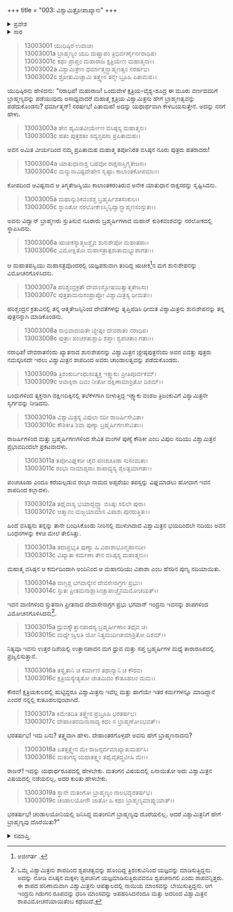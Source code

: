 +++
title = "003: ವಿಶ್ವಾಮಿತ್ರೋಪಾಖ್ಯಾನಃ"
+++

<details><summary>ಪ್ರವೇಶ</summary>


।।   ಓಂ ಓಂ ನಮೋ ನಾರಾಯಣಾಯ।।   ಶ್ರೀ ವೇದವ್ಯಾಸಾಯ ನಮಃ ।।

ಶ್ರೀ ಕೃಷ್ಣದ್ವೈಪಾಯನ ವೇದವ್ಯಾಸ ವಿರಚಿತ  

**ಶ್ರೀ ಮಹಾಭಾರತ**

**ಅನುಶಾಸನ ಪರ್ವ**

**ದಾನಧರ್ಮ ಪರ್ವ**

**ಅಧ್ಯಾಯ 3**


</details>

<details><summary>ಸಾರ</summary>

ಬೇರೆ ದೇಹವನ್ನು ಧರಿಸದೆಯೇ ವಿಶ್ವಾಮಿತ್ರನಿಗೆ ಹೇಗೆ ಬ್ರಾಹ್ಮಣತ್ವವು ಪ್ರಾಪ್ತವಾಯಿತು ಎಂದು ಯುಧಿಷ್ಠಿರನು ಭೀಷ್ಮನನ್ನು ಪ್ರಶ್ನಿಸುವುದು (1-19).


</details>


> 13003001 ಯುಧಿಷ್ಠಿರ ಉವಾಚ।  
13003001a ಬ್ರಾಹ್ಮಣ್ಯಂ ಯದಿ ದುಷ್ಪ್ರಾಪಂ ತ್ರಿಭಿರ್ವರ್ಣೈರ್ನರಾಧಿಪ।  
13003001c ಕಥಂ ಪ್ರಾಪ್ತಂ ಮಹಾರಾಜ ಕ್ಷತ್ರಿಯೇಣ ಮಹಾತ್ಮನಾ।।  
13003002a ವಿಶ್ವಾಮಿತ್ರೇಣ ಧರ್ಮಾತ್ಮನ್ಬ್ರಾಹ್ಮಣತ್ವಂ ನರರ್ಷಭ।  
13003002c ಶ್ರೋತುಮಿಚ್ಚಾಮಿ ತತ್ತ್ವೇನ ತನ್ಮೇ ಬ್ರೂಹಿ ಪಿತಾಮಹ।।

ಯುಧಿಷ್ಠಿರನು ಹೇಳಿದನು: “ನರಾಧಿಪ! ಮಹಾರಾಜ! ಒಂದುವೇಳೆ ಕ್ಷತ್ರಿಯ-ವೈಶ್ಯ-ಶೂದ್ರ ಈ ಮೂರು ವರ್ಣದವರಿಗೆ ಬ್ರಾಹ್ಮಣ್ಯವನ್ನು ಪಡೆಯುವುದು ಅಸಾಧ್ಯವಾದರೆ ಮಹಾತ್ಮ ಕ್ಷತ್ರಿಯ ವಿಶ್ವಾಮಿತ್ರನು ಹೇಗೆ ಬ್ರಾಹ್ಮಣತ್ವವನ್ನು ಪಡೆದುಕೊಂಡನು? ಧರ್ಮಾತ್ಮನ್! ನರರ್ಷಭ! ಪಿತಾಮಹ! ಅದನ್ನು ಯಥಾರ್ಥವಾಗಿ ಕೇಳಬಯಸುತ್ತೇನೆ. ಅದನ್ನು ನನಗೆ ಹೇಳು.

> 13003003a ತೇನ ಹ್ಯಮಿತವೀರ್ಯೇಣ ವಸಿಷ್ಠಸ್ಯ ಮಹಾತ್ಮನಃ।  
13003003c ಹತಂ ಪುತ್ರಶತಂ ಸದ್ಯಸ್ತಪಸಾ ಪ್ರಪಿತಾಮಹ।।

ಅವನ ಅಮಿತ ವೀರ್ಯದಿಂದ ನಮ್ಮ ಪ್ರಪಿತಾಮಹ ಮಹಾತ್ಮ ತಪೋನಿರತ ವಸಿಷ್ಠನ ನೂರು ಪುತ್ರರು ಹತರಾದರು!

> 13003004a ಯಾತುಧಾನಾಶ್ಚ ಬಹವೋ ರಾಕ್ಷಸಾಸ್ತಿಗ್ಮತೇಜಸಃ।  
13003004c ಮನ್ಯುನಾವಿಷ್ಟದೇಹೇನ ಸೃಷ್ಟಾಃ ಕಾಲಾಂತಕೋಪಮಾಃ।।

ಕೋಪದಿಂದ ಆವಿಷ್ಟನಾದ ಆ ತಿಗ್ಮತೇಜಸ್ವಿಯು ಕಾಲಾಂತಕರಂತಿರುವ ಅನೇಕ ಯಾತುಧಾನ ರಾಕ್ಷಸರನ್ನು ಸೃಷ್ಟಿಸಿದನು.

> 13003005a ಮಹಾನ್ಕುಶಿಕವಂಶಶ್ಚ ಬ್ರಹ್ಮರ್ಷಿಶತಸಂಕುಲಃ।  
13003005c ಸ್ಥಾಪಿತೋ ನರಲೋಕೇಽಸ್ಮಿನ್ವಿದ್ವಾನ್ಬ್ರಾಹ್ಮಣಸಂಸ್ತುತಃ।।

ಅವನು ವಿದ್ವಾನ್ ಬ್ರಾಹ್ಮಣರು ಸ್ತುತಿಸುವ ನೂರಾರು ಬ್ರಹ್ಮರ್ಷಿಗಳಾದ ಮಹಾನ್ ಕುಶಿಕವಂಶವನ್ನು ನರಲೋಕದಲ್ಲಿ ಸ್ಥಾಪಿಸಿದನು.

> 13003006a ಋಚೀಕಸ್ಯಾತ್ಮಜಶ್ಚೈವ ಶುನಃಶೇಪೋ ಮಹಾತಪಾಃ।  
13003006c ವಿಮೋಕ್ಷಿತೋ ಮಹಾಸತ್ರಾತ್ಪಶುತಾಮಭ್ಯುಪಾಗತಃ।।

ಆ ಮಹಾತಪಸ್ವಿಯು ಮಹಾಸತ್ರವೊಂದರಲ್ಲಿ ಯಜ್ಞಪಶುವಾಗಿ ತಂದಿದ್ದ ಋಚೀಕ[^1]ನ ಮಗ ಶುನಃಶೇಪನನ್ನು ವಿಮೋಚನಗೊಳಿಸಿದನು.

> 13003007a ಹರಿಶ್ಚಂದ್ರಕ್ರತೌ ದೇವಾಂಸ್ತೋಷಯಿತ್ವಾತ್ಮತೇಜಸಾ।  
13003007c ಪುತ್ರತಾಮನುಸಂಪ್ರಾಪ್ತೋ ವಿಶ್ವಾಮಿತ್ರಸ್ಯ ಧೀಮತಃ।।

ಹರಿಶ್ಚಂದ್ರನ ಕ್ರತುವಿನಲ್ಲಿ ತನ್ನ ಆತ್ಮತೇಜಸ್ಸಿನಿಂದ ದೇವತೆಗಳನ್ನು ತೃಪ್ತಿಪಡಿಸಿ ಧೀಮತ ವಿಶ್ವಾಮಿತ್ರನು ಶುನಃಶೇಪನನ್ನು ತನ್ನ ಪುತ್ರನನ್ನಾಗಿ ಮಾಡಿಕೊಂಡನು.

> 13003008a ನಾಭಿವಾದಯತೇ ಜ್ಯೇಷ್ಠಂ ದೇವರಾತಂ ನರಾಧಿಪ।  
13003008c ಪುತ್ರಾಃ ಪಂಚಶತಾಶ್ಚಾಪಿ ಶಪ್ತಾಃ ಶ್ವಪಚತಾಂ ಗತಾಃ।।

ನರಾಧಿಪ! ದೇವರಾತನೆಂದು ಖ್ಯಾತನಾದ ಶುನಃಶೇಪನನ್ನು ವಿಶ್ವಾಮಿತ್ರನ ಜ್ಯೇಷ್ಠಪುತ್ರನೆಂದು ಅವನ ಐವತ್ತು ಪುತ್ರರು ನಮಸ್ಕರಿಸದೇ ಇರಲು ವಿಶ್ವಾಮಿತ್ರನ ಶಾಪದಿಂದ ಅವರು ಚಾಂಡಾಲತ್ವವನ್ನು ಪಡೆದುಕೊಂಡರು.

> 13003009a ತ್ರಿಶಂಕುರ್ಬಂಧುಸಂತ್ಯಕ್ತ ಇಕ್ಷ್ವಾಕುಃ ಪ್ರೀತಿಪೂರ್ವಕಮ್।  
13003009c ಅವಾಕ್ಶಿರಾ ದಿವಂ ನೀತೋ ದಕ್ಷಿಣಾಮಾಶ್ರಿತೋ ದಿಶಮ್।।

ಬಂಧುಗಳಿಂದ ತ್ಯಕ್ತನಾಗಿ ದಕ್ಷಿಣದಿಕ್ಕಿನಲ್ಲಿ ತಲೆಕೆಳಗಾಗಿ ಬೀಳುತ್ತಿದ್ದ ಇಕ್ಷ್ವಾಕು ವಂಶಜ ತ್ರಿಜಂಕುವಿಗೆ ವಿಶ್ವಾಮಿತ್ರನೇ ಸ್ವರ್ಗವನ್ನು ನೀಡಿದನು.

> 13003010a ವಿಶ್ವಾಮಿತ್ರಸ್ಯ ವಿಪುಲಾ ನದೀ ರಾಜರ್ಷಿಸೇವಿತಾ।  
13003010c ಕೌಶಿಕೀತಿ ಶಿವಾ ಪುಣ್ಯಾ ಬ್ರಹ್ಮರ್ಷಿಗಣಸೇವಿತಾ।।

ರಾಜರ್ಷಿಗಳಿಂದ ಮತ್ತು ಬ್ರಹ್ಮರ್ಷಿಗಣಗಳಿಂದ ಸೇವಿತ ಮಂಗಳೆ ಪುಣ್ಯೆ ಕೌಶಿಕೀ ಎಂಬ ವಿಪುಲ ನದಿಯು ವಿಶ್ವಾಮಿತ್ರನ ಪ್ರಭಾವದಿಂದಲೇ ಪ್ರಕಟವಾದಳು.

> 13003011a ತಪೋವಿಘ್ನಕರೀ ಚೈವ ಪಂಚಚೂಡಾ ಸುಸಂಮತಾ।  
13003011c ರಂಭಾ ನಾಮಾಪ್ಸರಾಃ ಶಾಪಾದ್ಯಸ್ಯ ಶೈಲತ್ವಮಾಗತಾ।।

ಪಂಚಚೂಡಾ ಎಂದೂ ಕರೆಯಲ್ಪಡುವ ರಂಭಾ ನಾಮದ ಅಪ್ಸರೆಯು ತಪಸ್ಸನ್ನು ವಿಘ್ನಮಾಡಲು ಹೋದಾಗ ಇವನ ಶಾಪದಿಂದ ಕಲ್ಲಾದಳು.

> 13003012a ತಥೈವಾಸ್ಯ ಭಯಾದ್ಬದ್ಧ್ವಾ ವಸಿಷ್ಠಃ ಸಲಿಲೇ ಪುರಾ।  
13003012c ಆತ್ಮಾನಂ ಮಜ್ಜಯಾಮಾಸ ವಿಪಾಶಃ ಪುನರುತ್ಥಿತಃ।।

ಹಿಂದೆ ವಸಿಷ್ಟನು ತನ್ನನ್ನು ತಾನೇ ಬಂಧಿಸಿಕೊಂಡು ನೀರಿನಲ್ಲಿ ಮುಳುಗಿದಾದ ವಿಶ್ವಾಮಿತ್ರನ ಭಯದಿಂದಲೇ ನದಿಯು ಅವನ ಬಂಧನಗಳನ್ನು ಕಳಚಿ ಮೇಲೆ ತೇಲಿಸಿತ್ತು.

> 13003013a ತದಾಪ್ರಭೃತಿ ಪುಣ್ಯಾ ಹಿ ವಿಪಾಶಾಭೂನ್ಮಹಾನದೀ।  
13003013c ವಿಖ್ಯಾತಾ ಕರ್ಮಣಾ ತೇನ ವಸಿಷ್ಠಸ್ಯ ಮಹಾತ್ಮನಃ।।

ಮಹಾತ್ಮ ವಸಿಷ್ಠನ ಆ ಕರ್ಮದಿಂದಾಗಿ ಅಂದಿನಿಂದ ಆ ಮಹಾನದಿಯು ವಿಪಾಶಾ ಎಂಬ ಹೆಸರಿನ ಪುಣ್ಯ ನದಿಯಾಯಿತು.

> 13003014a ವಾಗ್ಭಿಶ್ಚ ಭಗವಾನ್ಯೇನ ದೇವಸೇನಾಗ್ರಗಃ ಪ್ರಭುಃ।  
13003014c ಸ್ತುತಃ ಪ್ರೀತಮನಾಶ್ಚಾಸೀಚ್ಚಾಪಾಚ್ಚೈನಮಮೋಚಯತ್।।

ಇವನ ವಾಣಿಗಳಿಂದ ಸ್ತುತನಾಗಿ ಪ್ರೀತನಾದ ದೇವಾಸೇನಾಗ್ರಗ ಪ್ರಭು ಭಗವಾನ್ ಇಂದ್ರನು ಇವನನ್ನು ಶಾಪಗಳಿಂದ ವಿಮೋಚನಗೊಳಿಸಿದನು[^2].

> 13003015a ಧ್ರುವಸ್ಯೌತ್ತಾನಪಾದಸ್ಯ ಬ್ರಹ್ಮರ್ಷೀಣಾಂ ತಥೈವ ಚ।  
13003015c ಮಧ್ಯೇ ಜ್ವಲತಿ ಯೋ ನಿತ್ಯಮುದೀಚೀಮಾಶ್ರಿತೋ ದಿಶಮ್।।

ನಿತ್ಯವೂ ಇವನು ಉತ್ತರ ದಿಶೆಯಲ್ಲಿ ಉತ್ತಾನಪಾದನ ಮಗ ಧ್ರುವ ಮತ್ತು ಸಪ್ತ ಬ್ರಹ್ಮರ್ಷಿಗಳ ಮಧ್ಯೆ ತಾರಾರೂಪದಲ್ಲಿ ಪ್ರಜ್ವಲಿಸುತ್ತಾನೆ.

> 13003016a ತಸ್ಯೈತಾನಿ ಚ ಕರ್ಮಾಣಿ ತಥಾನ್ಯಾನಿ ಚ ಕೌರವ।  
13003016c ಕ್ಷತ್ರಿಯಸ್ಯೇತ್ಯತೋ ಜಾತಮಿದಂ ಕೌತೂಹಲಂ ಮಮ।।

ಕೌರವ! ಕ್ಷತ್ರಿಯಕುಲದಲ್ಲಿ ಹುಟ್ಟಿದ್ದರೂ ವಿಶ್ವಾಮಿತ್ರನು ಇವೆಲ್ಲ ಮತ್ತು ಹಾಗೆಯೇ ಇತರ ಕರ್ಮಗಳನ್ನೂ ಮಾಡಿದ್ದಾನೆ ಎಂದರೆ ನನ್ನಲ್ಲಿ ಕುತೂಹಲವುಂಟಾಗಿದೆ.

> 13003017a ಕಿಮೇತದಿತಿ ತತ್ತ್ವೇನ ಪ್ರಬ್ರೂಹಿ ಭರತರ್ಷಭ।  
13003017c ದೇಹಾಂತರಮನಾಸಾದ್ಯ ಕಥಂ ಸ ಬ್ರಾಹ್ಮಣೋಽಭವತ್।।

ಭರತರ್ಷಭ! ಇದು ಏನು? ತತ್ತ್ವವಾಗಿ ಹೇಳು. ದೇಹಾಂತರಗೊಳ್ಳದೇ ಅವನು ಹೇಗೆ ಬ್ರಾಹ್ಮಣನಾದನು?

> 13003018a ಏತತ್ತತ್ತ್ವೇನ ಮೇ ರಾಜನ್ಸರ್ವಮಾಖ್ಯಾತುಮರ್ಹಸಿ।  
13003018c ಮತಂಗಸ್ಯ ಯಥಾತತ್ತ್ವಂ ತಥೈವೈತದ್ಬ್ರವೀಹಿ ಮೇ।।

ರಾಜನ್! ಇದನ್ನು ಯಥಾರ್ಥರೂಪದಲ್ಲಿ ಹೇಳಬೇಕು. ಮತಂಗನ ವಿಷಯದಲ್ಲಿ ಏನಾಯಿತೋ ಅದು ವಿಶ್ವಾಮಿತ್ರನ ವಿಷಯದಲ್ಲಿ ನಡೆಯಲಿಲ್ಲ. ಅದರ ಕುರಿತು ಹೇಳಬೇಕು.

> 13003019a ಸ್ಥಾನೇ ಮತಂಗೋ ಬ್ರಾಹ್ಮಣ್ಯಂ ನಾಲಭದ್ಭರತರ್ಷಭ।  
13003019c ಚಂಡಾಲಯೋನೌ ಜಾತೋ ಹಿ ಕಥಂ ಬ್ರಾಹ್ಮಣ್ಯಮಾಪ್ನುಯಾತ್।।

ಭರತರ್ಷಭ! ಚಂಡಾಲಯೋನಿಯಲ್ಲಿ ಜನಿಸಿದ್ದ ಮತಂಗನಿಗೆ ಬ್ರಾಹ್ಮಣ್ಯವು ದೊರೆಯಲಿಲ್ಲ. ಆದರೆ ವಿಶ್ವಾಮಿತ್ರನಿಗೆ ಹೇಗೆ ಬ್ರಾಹ್ಮಣ್ಯವು ದೊರೆಯಿತು?”



<details><summary>ಸಮಾಪ್ತಿ</summary>


ಇತಿ ಶ್ರೀಮಹಾಭಾರತೇ ಅನುಶಾ ಸನಪರ್ವಣಿ ದಾನಧರ್ಮ ಪರ್ವಣಿ ವಿಶ್ವಾಮಿತ್ರೋಪಾಖ್ಯಾನೇ ತೃತೀಯೋಽಧ್ಯಾಯಃ।।  
ಇದು ಶ್ರೀಮಹಾಭಾರತದಲ್ಲಿ ಅನುಶಾಸನ ಪರ್ವದಲ್ಲಿ ದಾನಧರ್ಮ ಪರ್ವದಲ್ಲಿ ವಿಶ್ವಾಮಿತ್ರೋಪಾಖ್ಯಾನ ಎನ್ನುವ ಮೂರನೇ ಅಧ್ಯಾಯವು.


</details>

[^1]: ಅಜೀಗರ್ತ .

[^2]: ಒಮ್ಮೆ ವಿಶ್ವಾಮಿತ್ರನು ಶಾಪದಿಂದ ಶ್ವಪಚತ್ವವನ್ನು ಹೊಂದಿದ್ದ ತ್ರಿಶಂಕುವಿನಿಂದ ಯಜ್ಞವನ್ನು ಮಾಡಿಸುತ್ತಿದ್ದನು. ಅದನ್ನು ನೋಡಿ ವಸಿಷ್ಠನ ಮಕ್ಕಳು ಶ್ವಪಚನಿಗೆ ಯಜ್ಞಮಾಡಿಸುತ್ತಿರುವವನೂ ಶ್ವಪಚನಾಗಲಿ ಎಂದು ಶಾಪವನ್ನಿತ್ತರು. ಈ ಶಾಪದ ಪರಿಣಾಮವಾಗಿ ವಿಶ್ವಾಮಿತ್ರನು ಆಪತ್ಕಾಲದಲ್ಲಿ ನಾಯಿಯ ಮಾಂಸವನ್ನು ಬೇಯಿಸುತ್ತಿದ್ದನು. ಆಗ ಇಂದ್ರನು ಗಿಡುಗನ ರೂಪವನ್ನು ಧರಿಸಿ ಮಾಂಸವನ್ನು ಅಪಹರಿಸಿದನೆಂದೂ ಮತ್ತು ಅದರಿಂದ ವಿಶ್ವಾಮಿತ್ರನ ಶಾಪವಿಮೋಚನೆಯಾಯಿತೆಂಬ ಕಥೆಯಿದೆ.

